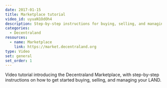 ```yaml
---
date: 2017-01-15
title: Marketplace tutorial
video_id: uyuaN1OdOh4
description: Step-by-step instructions for buying, selling, and managing LAND
categories:
  - Decentraland
resources:
  - name: Marketplace
    link: https://market.decentraland.org
type: Video
set: general
set_order: 1
---
```


Video tutorial introducing the Decentraland Marketplace, with step-by-step instructions on how to get started buying, selling, and managing your LAND.
